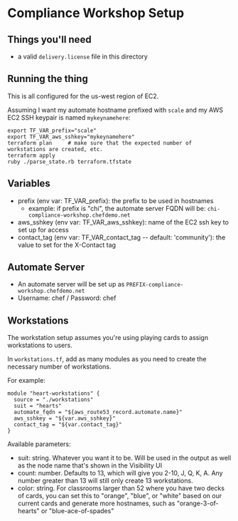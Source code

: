 # Compliance Workshop Setup

## Things you'll need

 * a valid `delivery.license` file in this directory

## Running the thing

This is all configured for the us-west region of EC2.

Assuming I want my automate hostname prefixed with `scale` and my AWS EC2 SSH keypair is named `mykeynamehere`:

```
export TF_VAR_prefix="scale"
export TF_VAR_aws_sshkey="mykeynamehere"
terraform plan     # make sure that the expected number of workstations are created, etc.
terraform apply
ruby ./parse_state.rb terraform.tfstate
```

## Variables

 * prefix (env var: TF_VAR_prefix): the prefix to be used in hostnames
    * example: if prefix is "chi", the automate server FQDN will be: `chi-compliance-workshop.chefdemo.net`
 * aws_sshkey (env var: TF_VAR_aws_sshkey): name of the EC2 ssh key to set up for access
 * contact_tag (env var: TF_VAR_contact_tag -- default: 'community'): the value to set for the X-Contact tag

## Automate Server

 * An automate server will be set up as `PREFIX-compliance-workshop.chefdemo.net`
 * Username: chef / Password: chef

## Workstations

The workstation setup assumes you're using playing cards to assign workstations to users.

In `workstations.tf`, add as many modules as you need to create the necessary number of workstations.

For example:

```
module "heart-workstations" {
  source = "./workstations"
  suit = "hearts"
  automate_fqdn = "${aws_route53_record.automate.name}"
  aws_sshkey = "${var.aws_sshkey}"
  contact_tag = "${var.contact_tag}"
}
```

Available parameters:

 * suit: string. Whatever you want it to be. Will be used in the output as well as the node name that's shown in the Visibility UI
 * count: number. Defaults to 13, which will give you 2-10, J, Q, K, A. Any number greater than 13 will still only create 13 workstations.
 * color: string. For classrooms larger than 52 where you have two decks of cards, you can set this to "orange", "blue", or "white" based on our current cards and generate more hostnames, such as "orange-3-of-hearts" or "blue-ace-of-spades"

